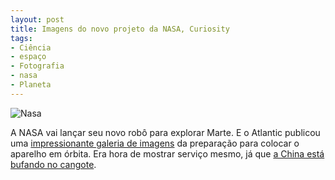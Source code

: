 ```yaml
---
layout: post
title: Imagens do novo projeto da NASA, Curiosity
tags:
- Ciência
- espaço
- Fotografia
- nasa
- Planeta
---
```


![Nasa](http://www.caosordenado.com/wp-content/uploads/2011/11/nasa.jpg)

A NASA vai lançar seu novo robô para explorar Marte. E o Atlantic publicou uma [impressionante galeria de imagens](http://www.theatlantic.com/infocus/2011/11/nasa-prepares-to-launch-curiosity/100195/) da preparação para colocar o aparelho em órbita. Era hora de mostrar serviço mesmo, já que [a China está bufando no cangote](http://edition.cnn.com/2011/09/29/world/china-space-launch/index.html?hpt=hp_t2).
